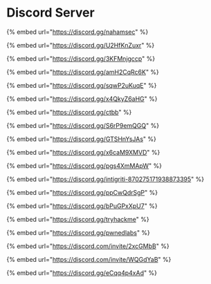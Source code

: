 # Discord Server



{% embed url="https://discord.gg/nahamsec" %}

{% embed url="https://discord.gg/U2HfKnZuxr" %}

{% embed url="https://discord.gg/3KFMnjgccp" %}

{% embed url="https://discord.gg/amH2CqRc6K" %}

{% embed url="https://discord.gg/sqwP2uKuqE" %}

{% embed url="https://discord.gg/x4QkyZ6aHG" %}

{% embed url="https://discord.gg/ctbb" %}

{% embed url="https://discord.gg/S6rP9emQGQ" %}

{% embed url="https://discord.gg/GTSHnYsJAs" %}

{% embed url="https://discord.gg/x6caM9XMVD" %}

{% embed url="https://discord.gg/pgs4XmMApW" %}

{% embed url="https://discord.gg/intigriti-870275171938873395" %}

{% embed url="https://discord.gg/ppCwQdrSgP" %}

{% embed url="https://discord.gg/bPuGPxXpU7" %}

{% embed url="https://discord.gg/tryhackme" %}

{% embed url="https://discord.gg/pwnedlabs" %}

{% embed url="https://discord.com/invite/2xcGMbB" %}

{% embed url="https://discord.com/invite/WQGdYaB" %}

{% embed url="https://discord.gg/eCqq4p4xAd" %}
